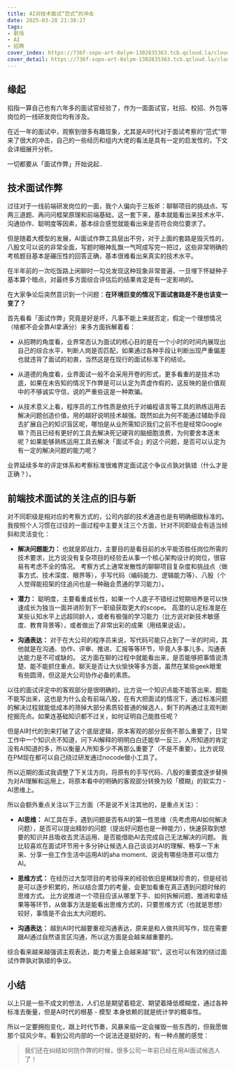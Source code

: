 ```yaml
---
title: AI对技术面试“范式”的冲击
date: 2025-03-28 21:38:27
tags: 
- 职场
- AI
- 招聘
cover_index: https://736f-sopo-art-8olym-1302835363.tcb.qcloud.la/cloudbase-cms/upload/2025-03-25/xrszoqfl9vjd1tysvu6a9pfp7h4rwk02_.jpeg
cover_detail: https://736f-sopo-art-8olym-1302835363.tcb.qcloud.la/cloudbase-cms/upload/2025-03-25/xrszoqfl9vjd1tysvu6a9pfp7h4rwk02_.jpeg
---
```


## 缘起

掐指一算自己也有六年多的面试官经验了，作为一面面试官，社招、校招、外包等岗位的一线研发岗位均有涉及。

在近一年的面试中，观察到很多有趣现象，尤其是AI时代对于面试考察的“范式”带来了很大的冲击，自己的一些经历和组内大佬的看法是具有一定的启发性的，下文会详细展开分析。

一切都要从「面试作弊」开始说起..

## 技术面试作弊

过往对于一线前端研发岗位的一面，我个人偏向于三板斧：聊聊项目的挑战点、写两三道题、再问问框架原理和前端基础，这一套下来，基本就能看出来技术水平、沟通协作、聪明度等因素，基本综合感觉就能看出来是否符合岗位要求了。

但是随着大模型的发展，AI面试作弊工具层出不穷，对于上面的套路是毁灭性的，八股文可以说的非常全面，写题时眼神乱飘一气呵成写完一把过，这些非常明确的考核题目基本是碾压性的回答正确，基本很难看出来真实的技术水平。

在半年前的一次吃饭路上闲聊时一勾兑发现这种现象非常普遍，一旦埋下怀疑种子基本算个暗点，对最终多方面综合评估后的结果肯定是有一定影响的。

在大家争论后突然意识到一个问题：**在环境巨变的情况下面试套路是不是也该变一变了？**

首先看看「面试作弊」究竟是好是坏，凡事不能上来就否定，假定一个理想情况（啥都不会全靠AI拿满分）来多方面拆解着看：

- 从招聘的角度看，业界常态认为面试的核心目的是在一个小时的时间内展现出自己的综合水平，判断人岗是否匹配，如果通过各种手段让判断出现严重偏差也就违背了面试的初衷，当然这是在现行的面试标准下的结论。

- 从道德的角度看，业界面试一般不会采用开卷的形式，更多看重的是技术功底，如果在未告知的情况下作弊是可以认定为弄虚作假的，这反映的是价值观中的不够诚实守信，说的严重些这是一种欺骗。

- 从技术意义上看，程序员的工作性质是依托于对编程语言等工具的熟练运用去解决问题创造价值，用的越好说明技术越强。既然如此为何不能通过辅助手段去扩展自己的知识盲区呢，哪怕是从业所需知识我们之前不也是经常Google嘛？而且已经有更好的工具去解决死记硬背的脑细胞浪费，为何要舍本逐末呢？如果能够熟练运用工具去解决「面试不会」的这个问题，是否可以认定为有一定的解决问题的能力呢？

业界延续多年的评定体系和考察标准很难界定面试这个争议点孰对孰错（什么才是正确？）。

## 前端技术面试的关注点的旧与新

对不同职级是相对应的考察方式的，公司内部的技术通道也是有明确细致标准的。我按照个人习惯在过往的一面过程中主要关注三个方面，针对不同职级会有适当倾斜和灵活变化：

- **解决问题能力：** 也就是即战力，主要目的是看目前的水平能否胜任岗位所需的技术要求，比方说没有复杂项目的经验去从事一个核心架构设计的岗位，很容易有考虑不全的情况。
  考察方式上通常发散性的聊聊项目复杂度和挑战点（做事方式、技术深度、眼界等），手写代码（编码能力、逻辑能力等）、八股（个人觉得能招架的住追问也是一种融会贯通的学习能力）。

- **潜力：** 聪明度，主要看重成长性，如果一个人底子不错经过短期培养是可以快速成长为独当一面并进阶到下一职级获取更大的scope。
  高潜的认定标准是在某些认知水平上远超同龄人，或者有极强的学习能力（比方说对新技术敏感度、教育背景等），或者做出了非常出彩的成果（用结果说话）。
  
- **沟通表达：** 对于在大公司的程序员来说，写代码可能只占到了一半的时间，其他就是在沟通、协作、评审、推进、汇报等等环节，毕竟人多事儿多，沟通表达能力是不可或缺的。
  这方面在聊的过程中就能看出来，是否能够把事情说清楚、能不能抓住重点、聊天是否让大伙愉快等多方面，虽然在某些geek眼里有些圆滑，但这是大公司协作必备的素质。

以往的面试评定中的客观部分是很明确的，比方说一个知识点能不能答出来、题能不能写出来，这也是为什么会有前端八股，在有大把面试的情况下，通过标准问题的解决过程就能低成本的筛掉大部分素质较普通的候选人，剩下的再通过主观判断挖掘亮点。如果连基础知识都不过关，如何证明自己能胜任呢？

但是AI时代的到来打破了这个底层逻辑，原本客观的部分反倒不那么重要了，日常工作中一个知识点不知道，问下AI解释的明明白白还能举一反三，人所知道的肯定没有AI知道的多，所以衡量人所知多少不再那么重要了（不是不重要）。比方说现在PM现在都可以自己绕过研发通过nocode做小工具了。

所以近期的面试我调整了下关注方向，将原有的手写代码、八股的重要度逐步替换为对AI理解和运用上，将原本看中的明确的客观部分转换为较「模糊」的软实力 - AI思维上。

所以会额外重点关注以下三方面（不是说不关注其他的，是重点关注）：

- **AI思维：** AI工具在手，遇到问题是否有AI的第一性思维（先考虑用AI如何解决问题），是否可以提出精妙的问题（提出好问题也是一种能力），快速获取到想要的知识并且吸收去灵活运用、是否能借助AI去完成自己无法解决的问题。
  我比较喜欢在面试环节用十多分钟让候选人自己谈谈对AI的理解、畅享一下未来、分享一些工作生活中运用AI的aha moment、说说有哪些场景可以借力AI。

- **思维方式：** 在经历过大型项目的考验得来的经验依旧是稀缺珍贵的，但是经验是可以逐步积累的，所以结合潜力的考量，会更加看重在真正遇到问题时候的思维方式。
  比方说推进一个项目应该从哪里下手、如何拆解问题、推进和拿结果等等环节，从做事方法是能看出思维方式的，只要思维方式（也就是思想）较好，事情是不会出太大问题的。

- **沟通表达：** 越到AI时代越要重视沟通表达，原来是和人做共同写作，现在需要跟AI通过自然语言区沟通，所以这方面是会越来越重要的。

综合看来越来越强调主观表达，能力考量上会越来越“软”，这也可以有效的绕过面试作弊孰对孰错的争议。

## 小结

以上只是一些不成文的想法，人们总是期望着稳定、期望着降低模糊度，通过各种标准去衡量，但是AI时代的根基 - 模型 本身依赖的就是统计学的概率性。

所以一定要拥抱变化，跟上时代节奏，风暴来临一定会摧毁一些东西的，但我愿做那个驭风少年。看到公司内部的一个说法还是挺好的，有一种点醒的感觉：

> 我们还在纠结如何防作弊的时候，很多公司一年前已经在用AI面试候选人了！